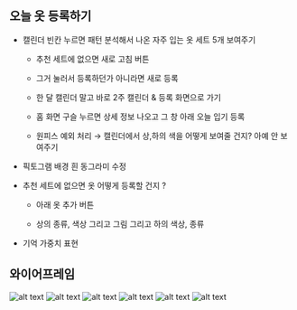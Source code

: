 ## 오늘 옷 등록하기

- 캘린더 빈칸 누르면 패턴 분석해서 나온 자주 입는 옷 세트 5개 보여주기

  - 추천 세트에 없으면 새로 고침 버튼

  - 그거 눌러서 등록하던가 아니라면 새로 등록

  - 한 달 캘린더 말고 바로 2주 캘린더 & 등록 화면으로 가기

  - 홈 화면 구슬 누르면 상세 정보 나오고 그 창 아래 오늘 입기 등록

  - 원피스 예외 처리 → 캘린더에서 상,하의 색을 어떻게 보여줄 건지? 아예 안 보여주기

- 픽토그램 배경 흰 동그라미 수정

 

- 추천 세트에 없으면 옷 어떻게 등록할 건지 ?

  - 아래 옷 추가 버튼

  - 상의 종류, 색상 그리고 그림 그리고 하의 색상, 종류

 

- 기억 가중치 표현 

## 와이어프레임
![alt text](<image-1 (1).png>)
![alt text](<image-2 (1).png>)
![alt text](<image-3 (1).png>)
![alt text](<image-4 (1).png>)
![alt text](<image-5 (1).png>)
![alt text](<image-6 (1).png>)
